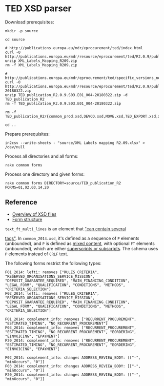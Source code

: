 # TED XSD parser

Download prerequisites:

    mkdir -p source

    cd source

    # http://publications.europa.eu/mdr/eprocurement/ted/index.html
    curl -O http://publications.europa.eu/mdr/resource/eprocurement/ted/R2.0.9/publication/XML_Labels_Mapping_R209.zip
    unzip XML_Labels_Mapping_R209.zip
    rm -f XML_Labels_Mapping_R209.zip

    # http://publications.europa.eu/mdr/eprocurement/ted/specific_versions_new.html#div2
    curl -O http://publications.europa.eu/mdr/resource/eprocurement/ted/R2.0.9/publication/beta/TED_publication_R2.0.9.S03.E01_004-20180322.zip
    unzip TED_publication_R2.0.9.S03.E01_004-20180322.zip -d TED_publication_R2
    rm -f TED_publication_R2.0.9.S03.E01_004-20180322.zip

    rm -f TED_publication_R2/{common_prod.xsd,DEVCO.xsd,MOVE.xsd,TED_EXPORT.xsd,xlink.xsd}

    cd ..

Prepare prerequisites:

    in2csv --write-sheets - "source/XML Labels mapping R2.09.xlsx" > /dev/null

Process all directories and all forms:

    rake common forms

Process one directory and given forms:

    rake common forms DIRECTORY=source/TED_publication_R2 FORMS=01,02,03,14,20

## Reference

* [Overview of XSD files](https://webgate.ec.europa.eu/fpfis/wikis/pages/viewpage.action?spaceKey=TEDeSender&title=XML+Schema+2.0.9#XMLSchema2.0.9-2.1.Overview)
* [Form structure](https://webgate.ec.europa.eu/fpfis/wikis/pages/viewpage.action?spaceKey=TEDeSender&title=XML+Schema+2.0.9#XMLSchema2.0.9-2.2.Formstructure)

`text_ft_multi_lines` is an element that ["can contain several <P> tags"](https://webgate.ec.europa.eu/fpfis/wikis/pages/viewpage.action?spaceKey=TEDeSender&title=XML+Schema+2.0.9#XMLSchema2.0.9-2.5.Textfieldsizelimitation). In `common_2014.xsd`, it's defined as a sequence of `P` elements (unbounded), and `P` is defined as [mixed content](https://www.w3.org/TR/xmlschema-0/#mixedContent), with optional `FT` elements (unbounded), which are either [superscripts or subscripts](http://simap.ted.europa.eu/documents/10184/45895/esenders_faq_en.pdf/14f88d13-7d5d-4f8f-b6a0-9bcbe7aa9351#page=16). The schema uses `P` elements instead of `CRLF` text.

The following forms restrict the following types:

    F01_2014: lefti: removes ["RULES_CRITERIA", "RESERVED_ORGANISATIONS_SERVICE_MISSION", "DEPOSIT_GUARANTEE_REQUIRED", "MAIN_FINANCING_CONDITION", "LEGAL_FORM", "QUALIFICATION", "CONDITIONS", "METHODS", "CRITERIA_SELECTION"]
    F02_2014: lefti: removes ["RULES_CRITERIA", "RESERVED_ORGANISATIONS_SERVICE_MISSION", "DEPOSIT_GUARANTEE_REQUIRED", "MAIN_FINANCING_CONDITION", "LEGAL_FORM", "QUALIFICATION", "CONDITIONS", "METHODS", "CRITERIA_SELECTION"]

    F01_2014: complement_info: removes ["RECURRENT_PROCUREMENT", "ESTIMATED_TIMING", "NO_RECURRENT_PROCUREMENT"]
    F03_2014: complement_info: removes ["RECURRENT_PROCUREMENT", "ESTIMATED_TIMING", "NO_RECURRENT_PROCUREMENT", "EORDERING", "EINVOICING", "EPAYMENT"]
    F20_2014: complement_info: removes ["RECURRENT_PROCUREMENT", "ESTIMATED_TIMING", "NO_RECURRENT_PROCUREMENT", "EORDERING", "EINVOICING", "EPAYMENT"]

    F02_2014: complement_info: changes ADDRESS_REVIEW_BODY: [["-", "minOccurs", "0"]]
    F03_2014: complement_info: changes ADDRESS_REVIEW_BODY: [["-", "minOccurs", "0"]]
    F20_2014: complement_info: changes ADDRESS_REVIEW_BODY: [["-", "minOccurs", "0"]]
